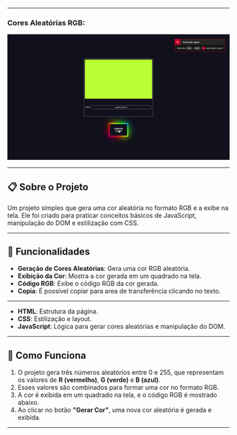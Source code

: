
---

### Cores Aleatórias RGB:

![ScreenToGif](./color.gif)

---

## 📋 Sobre o Projeto
Um projeto simples que gera uma cor aleatória no formato RGB e a exibe na tela. Ele foi criado para praticar conceitos básicos de JavaScript, manipulação do DOM e estilização com CSS.

---

## 🚀 Funcionalidades

- **Geração de Cores Aleatórias**: Gera uma cor RGB aleatória.
- **Exibição da Cor**: Mostra a cor gerada em um quadrado na tela.
- **Código RGB**: Exibe o código RGB da cor gerada.
- **Copia**: É possível copiar para area de transferência clicando no texto.

---

- **HTML**: Estrutura da página.
- **CSS**: Estilização e layout.
- **JavaScript**: Lógica para gerar cores aleatórias e manipulação do DOM.

---

## 🎨 Como Funciona

1. O projeto gera três números aleatórios entre 0 e 255, que representam os valores de **R (vermelho)**, **G (verde)** e **B (azul)**.
2. Esses valores são combinados para formar uma cor no formato RGB.
3. A cor é exibida em um quadrado na tela, e o código RGB é mostrado abaixo.
4. Ao clicar no botão **"Gerar Cor"**, uma nova cor aleatória é gerada e exibida.

---
